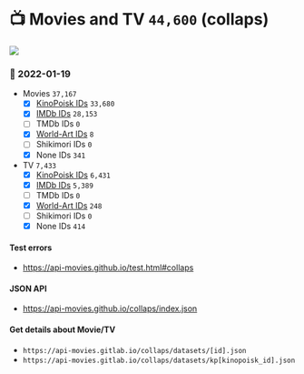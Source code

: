 # :tv: Movies and TV `44,600` (collaps)

<a href="https://API-Movies.github.io"><img src="https://API-Movies.github.io/banner.png?cache"></a>

### :date: 2022-01-19
- Movies `37,167`
  - [x] <a href="https://API-Movies.github.io/collaps/movie_kinopoisk_ids.json">KinoPoisk IDs</a> `33,680`
  - [x] <a href="https://API-Movies.github.io/collaps/movie_imdb_ids.json">IMDb IDs</a> `28,153`
  - [ ] TMDb IDs `0`
  - [x] <a href="https://API-Movies.github.io/collaps/movie_world_art_ids.json">World-Art IDs</a> `8`
  - [ ] Shikimori IDs `0`
  - [x] None IDs `341`
- TV `7,433`
  - [x] <a href="https://API-Movies.github.io/collaps/tv_kinopoisk_ids.json">KinoPoisk IDs</a> `6,431`
  - [x] <a href="https://API-Movies.github.io/collaps/tv_imdb_ids.json">IMDb IDs</a> `5,389`
  - [ ] TMDb IDs `0`
  - [x] <a href="https://API-Movies.github.io/collaps/tv_world_art_ids.json">World-Art IDs</a> `248`
  - [ ] Shikimori IDs `0`
  - [x] None IDs `414`
#### Test errors
- <a href='https://api-movies.github.io/test.html#collaps'>https://api-movies.github.io/test.html#collaps</a>
#### JSON API
- <a href='https://api-movies.github.io/collaps/index.json'>https://api-movies.github.io/collaps/index.json</a>
#### Get details about Movie/TV
- `https://api-movies.gitlab.io/collaps/datasets/[id].json`
- `https://api-movies.gitlab.io/collaps/datasets/kp[kinopoisk_id].json`
